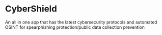 # CyberShield
An all in one app that has the latest cybersecurity protocols and automated OSINT for spearphishing protection/public data collection prevention
